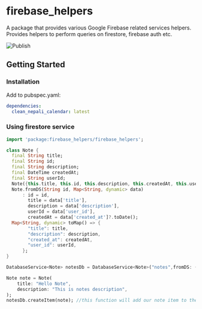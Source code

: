 # firebase_helpers

A package that provides various Google Firebase related services helpers. Provides helpers to perform queries on firestore, firebase auth etc.

![Publish](https://github.com/lohanidamodar/flutter_firebase_helpers/workflows/Publish/badge.svg)

## Getting Started

### Installation

Add to pubspec.yaml:

```yaml
dependencies:
  clean_nepali_calendar: latest
```

### Using firestore service
```dart
import 'package:firebase_helpers/firebase_helpers';

class Note {
  final String title;
  final String id;
  final String description;
  final DateTime createdAt;
  final String userId;
  Note({this.title, this.id, this.description, this.createdAt, this.userId});
  Note.fromDS(String id, Map<String, dynamic> data)
      : id = id,
        title = data['title'],
        description = data['description'],
        userId = data['user_id'],
        createdAt = data['created_at']?.toDate();
  Map<String, dynamic> toMap() => {
        "title": title,
        "description": description,
        "created_at": createdAt,
        "user_id": userId,
      };
}

DatabaseService<Note> notesDb = DatabaseService<Note>("notes",fromDS: (id,data) =>  Note.fromDS(id,data), toMap:(note) => note.toMap() );

Note note = Note(
    title: "Hello Note",
    description: "This is notes description",
);
notesDb.createItem(note); //this function will add our note item to the firestore database
```